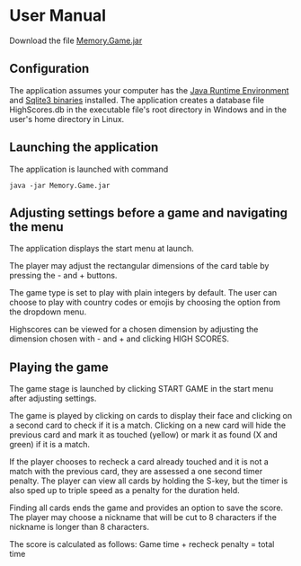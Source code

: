 # User Manual
Download the file [Memory.Game.jar](https://github.com/massamasa/otm-harjoitustyo/releases/tag/v1.0)

## Configuration
The application assumes your computer has the [Java Runtime Environment](http://www.oracle.com/technetwork/java/javase/downloads/jre8-downloads-2133155.html) and [Sqlite3 binaries](https://www.sqlite.org/download.html) installed. The application creates a database file HighScores.db in the executable file's root directory in Windows and in the user's home directory in Linux.

## Launching the application
The application is launched with command
```
java -jar Memory.Game.jar
```
## Adjusting settings before a game and navigating the menu
The application displays the start menu at launch. 

The player may adjust the rectangular dimensions of the card table by pressing the - and + buttons.

The game type is set to play with plain integers by default. 
The user can choose to play with country codes or emojis by choosing the option from the dropdown menu.

Highscores can be viewed for a chosen dimension by adjusting the dimension chosen with - and + and clicking HIGH SCORES.

## Playing the game
The game stage is launched by clicking START GAME in the start menu after adjusting settings.

The game is played by clicking on cards to display their face and clicking on a second card to check if it is a match. 
Clicking on a new card will hide the previous card and mark it as touched (yellow) or mark it as found (X and green) if it is a match.

If the player chooses to recheck a card already touched and it is not a match with the previous card, they are assessed a one second timer penalty.
The player can view all cards by holding the S-key, but the timer is also sped up to triple speed as a penalty for the duration held.

Finding all cards ends the game and provides an option to save the score. The player may choose a nickname that will be cut to 8 characters if the nickname is longer than 8 characters.

The score is calculated as follows: Game time + recheck penalty = total time
